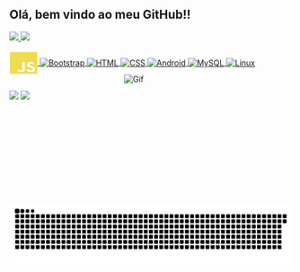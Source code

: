 ## Olá, bem vindo ao meu GitHub!!
 <div>
  <a href="https://github.com/mtheuslt">
  <img height="180em" src="https://github-readme-stats.vercel.app/api?username=mtheuslt&show_icons=true&theme=dark&include_all_commits=true&count_private=true"/>
  <img height="180em" src="https://github-readme-stats.vercel.app/api/top-langs/?username=mtheuslt&layout=compact&langs_count=16&theme=dark"/>
</div>
<div style="display: inline_block"><br>
  <img align="center" alt="Js" height="40" width="50" src="https://raw.githubusercontent.com/devicons/devicon/master/icons/javascript/javascript-plain.svg">
  <img align="center" alt="Bootstrap" height="40" width="50" src="https://icongr.am/devicon/bootstrap-plain.svg?size=128&color=751ecc">
  <img align="center" alt="HTML" height="40" width="50" src="https://icongr.am/devicon/html5-original.svg?size=128&color=currentColor">
  <img align="center" alt="CSS" height="40" width="50" src="https://icongr.am/devicon/css3-original.svg?size=128&color=currentColor">
  <img align="center" alt="Android" height="40" width="50" src="https://icongr.am/devicon/android-plain.svg?size=128&color=15710e">
  <img align="center" alt="MySQL" height="40" width="50" src="https://icongr.am/devicon/mysql-original.svg?size=128&color=000000">
  <img align="center" alt="Linux" height="40" width="50" src="https://icongr.am/devicon/linux-original.svg?size=128&color=000000">
  <img align="right" alt="Gif"  height="230" width="300" src="https://anatomia-papel-e-caneta.com/wp-content/uploads/2019/06/programador.gif">
</div>
  
  ##
 
<div> 
  <a href = "mailto: m.theus.lt@gmail.com"><img src="https://img.shields.io/badge/-Gmail-%23333?style=for-the-badge&logo=gmail&logoColor=white" target="_blank"></a>
  <a href="https://www.linkedin.com/in/mtheuslt/" target="_blank"><img src="https://img.shields.io/badge/-LinkedIn-%230077B5?style=for-the-badge&logo=linkedin&logoColor=white" target="_blank"></a> 
 
  ![Snake animation](https://github.com/mtheuslt/mtheuslt/blob/main/.github/workflows/github-contribution-grid-snake.svg)
 
</div>
